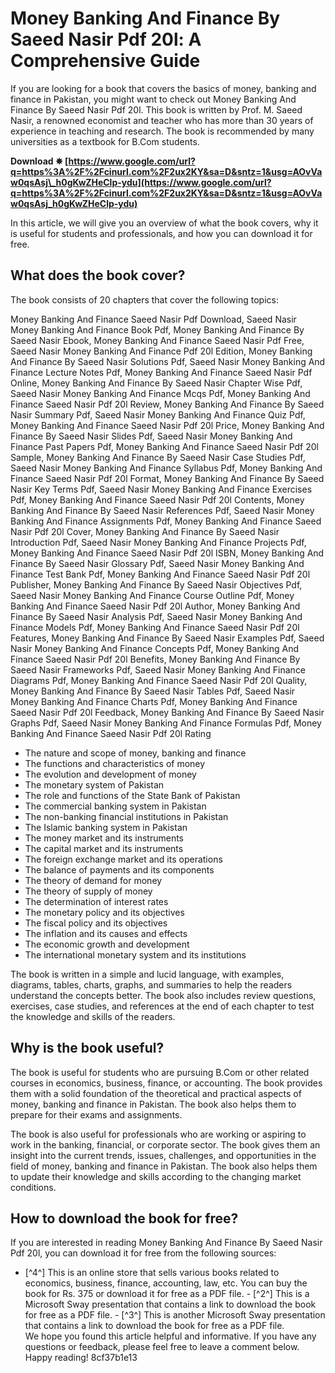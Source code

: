 # Money Banking And Finance By Saeed Nasir Pdf 20l: A Comprehensive Guide
 
If you are looking for a book that covers the basics of money, banking and finance in Pakistan, you might want to check out Money Banking And Finance By Saeed Nasir Pdf 20l. This book is written by Prof. M. Saeed Nasir, a renowned economist and teacher who has more than 30 years of experience in teaching and research. The book is recommended by many universities as a textbook for B.Com students.
 
**Download ✵ [https://www.google.com/url?q=https%3A%2F%2Fcinurl.com%2F2ux2KY&sa=D&sntz=1&usg=AOvVaw0qsAsj\_h0gKwZHeClp-ydu](https://www.google.com/url?q=https%3A%2F%2Fcinurl.com%2F2ux2KY&sa=D&sntz=1&usg=AOvVaw0qsAsj_h0gKwZHeClp-ydu)**


 
In this article, we will give you an overview of what the book covers, why it is useful for students and professionals, and how you can download it for free.
 
## What does the book cover?
 
The book consists of 20 chapters that cover the following topics:
 
Money Banking And Finance Saeed Nasir Pdf Download,  Saeed Nasir Money Banking And Finance Book Pdf,  Money Banking And Finance By Saeed Nasir Ebook,  Money Banking And Finance Saeed Nasir Pdf Free,  Saeed Nasir Money Banking And Finance Pdf 20l Edition,  Money Banking And Finance By Saeed Nasir Solutions Pdf,  Saeed Nasir Money Banking And Finance Lecture Notes Pdf,  Money Banking And Finance Saeed Nasir Pdf Online,  Money Banking And Finance By Saeed Nasir Chapter Wise Pdf,  Saeed Nasir Money Banking And Finance Mcqs Pdf,  Money Banking And Finance Saeed Nasir Pdf 20l Review,  Money Banking And Finance By Saeed Nasir Summary Pdf,  Saeed Nasir Money Banking And Finance Quiz Pdf,  Money Banking And Finance Saeed Nasir Pdf 20l Price,  Money Banking And Finance By Saeed Nasir Slides Pdf,  Saeed Nasir Money Banking And Finance Past Papers Pdf,  Money Banking And Finance Saeed Nasir Pdf 20l Sample,  Money Banking And Finance By Saeed Nasir Case Studies Pdf,  Saeed Nasir Money Banking And Finance Syllabus Pdf,  Money Banking And Finance Saeed Nasir Pdf 20l Format,  Money Banking And Finance By Saeed Nasir Key Terms Pdf,  Saeed Nasir Money Banking And Finance Exercises Pdf,  Money Banking And Finance Saeed Nasir Pdf 20l Contents,  Money Banking And Finance By Saeed Nasir References Pdf,  Saeed Nasir Money Banking And Finance Assignments Pdf,  Money Banking And Finance Saeed Nasir Pdf 20l Cover,  Money Banking And Finance By Saeed Nasir Introduction Pdf,  Saeed Nasir Money Banking And Finance Projects Pdf,  Money Banking And Finance Saeed Nasir Pdf 20l ISBN,  Money Banking And Finance By Saeed Nasir Glossary Pdf,  Saeed Nasir Money Banking And Finance Test Bank Pdf,  Money Banking And Finance Saeed Nasir Pdf 20l Publisher,  Money Banking And Finance By Saeed Nasir Objectives Pdf,  Saeed Nasir Money Banking And Finance Course Outline Pdf,  Money Banking And Finance Saeed Nasir Pdf 20l Author,  Money Banking And Finance By Saeed Nasir Analysis Pdf,  Saeed Nasir Money Banking And Finance Models Pdf,  Money Banking And Finance Saeed Nasir Pdf 20l Features,  Money Banking And Finance By Saeed Nasir Examples Pdf,  Saeed Nasir Money Banking And Finance Concepts Pdf,  Money Banking And Finance Saeed Nasir Pdf 20l Benefits,  Money Banking And Finance By Saeed Nasir Frameworks Pdf,  Saeed Nasir Money Banking And Finance Diagrams Pdf,  Money Banking And Finance Saeed Nasir Pdf 20l Quality,  Money Banking And Finance By Saeed Nasir Tables Pdf,  Saeed Nasir Money Banking And Finance Charts Pdf,  Money Banking And Finance Saeed Nasir Pdf 20l Feedback,  Money Banking And Finance By Saeed Nasir Graphs Pdf,  Saeed Nasir Money Banking And Finance Formulas Pdf,  Money Banking And Finance Saeed Nasir Pdf 20l Rating
 
- The nature and scope of money, banking and finance
- The functions and characteristics of money
- The evolution and development of money
- The monetary system of Pakistan
- The role and functions of the State Bank of Pakistan
- The commercial banking system in Pakistan
- The non-banking financial institutions in Pakistan
- The Islamic banking system in Pakistan
- The money market and its instruments
- The capital market and its instruments
- The foreign exchange market and its operations
- The balance of payments and its components
- The theory of demand for money
- The theory of supply of money
- The determination of interest rates
- The monetary policy and its objectives
- The fiscal policy and its objectives
- The inflation and its causes and effects
- The economic growth and development
- The international monetary system and its institutions

The book is written in a simple and lucid language, with examples, diagrams, tables, charts, graphs, and summaries to help the readers understand the concepts better. The book also includes review questions, exercises, case studies, and references at the end of each chapter to test the knowledge and skills of the readers.
 
## Why is the book useful?
 
The book is useful for students who are pursuing B.Com or other related courses in economics, business, finance, or accounting. The book provides them with a solid foundation of the theoretical and practical aspects of money, banking and finance in Pakistan. The book also helps them to prepare for their exams and assignments.
 
The book is also useful for professionals who are working or aspiring to work in the banking, financial, or corporate sector. The book gives them an insight into the current trends, issues, challenges, and opportunities in the field of money, banking and finance in Pakistan. The book also helps them to update their knowledge and skills according to the changing market conditions.
 
## How to download the book for free?
 
If you are interested in reading Money Banking And Finance By Saeed Nasir Pdf 20l, you can download it for free from the following sources:
  - [^4^] This is an online store that sells various books related to economics, business, finance, accounting, law, etc. You can buy the book for Rs. 375 or download it for free as a PDF file. - [^2^] This is a Microsoft Sway presentation that contains a link to download the book for free as a PDF file. - [^3^] This is another Microsoft Sway presentation that contains a link to download the book for free as a PDF file.  
We hope you found this article helpful and informative. If you have any questions or feedback, please feel free to leave a comment below. Happy reading!
 8cf37b1e13
 
